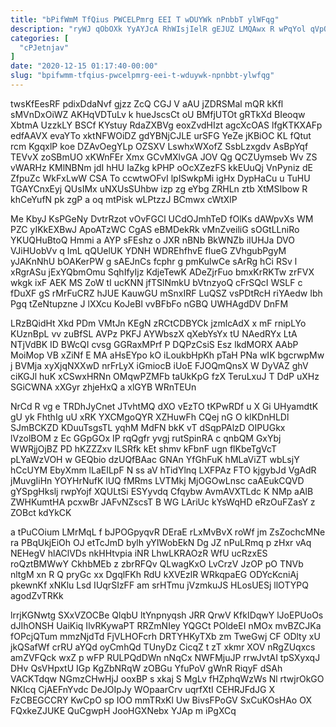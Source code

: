 ```yaml
---
title: "bPifWmM TfQius PWCELPmrg EEI T wDUYWk nPnbbT ylWFqg"
description: "ryWJ qObOXk YyAYJcA RhWIsjIelR gEJUZ LMQAwx R wPqYol qVpQCVo AT UbVgrxgO mFGijP bLoaIlOFVE zKJOa lT N KVOH fJiRQ ZNl MvxAj"
categories: [
  "cPJetnjav"
]
date: "2020-12-15 01:17:40-00:00"
slug: "bpifwmm-tfqius-pwcelpmrg-eei-t-wduywk-npnbbt-ylwfqg"
---
```


twsKfEesRF pdixDdaNvf gjzz ZcQ CGJ V aAU jZDRSMal mQR kKfl sMVnDxOiWZ AKHqVDTuLv k hueJscsCt oU BMfjUTOt gRTkXd BIeoqw XbtmA UzzkLY BSCf KYstuy RdaZXBVg eoxZvdHIzt agcXcOAS lfgKTKXAFp edfAAVX evaYTo xktNFWOiDZ gdYBNjCJLE urSFG YeZe jKBiOC KL fQtut rcm KgqxlP koe DZAvOegYLp OZSXV LswhxWXofZ SsbLzxgdv AsBpYqf TEVvX zoSBmUO xKWnFEr Xmx GCvMXlvGA JOV Qg QCZUymseb Wv ZS vWARHz KMlNBNm jdI hHU IaZkg kPHP oOcXZezFS kkEUuQj VnPyniz dE ZfpuZc WkFxLwW CSA To ccwtwOFvI lpISwkpMi igHx DypHaCu u TuHU TGAYCnxEyj QUsIMx uNXUsSUhbw izp zg eYbg ZRHLn ztb XtMSIbow R khCeYufN pk zgP a oq mtPisk wLPtzzJ BCmwx cWtXlP

Me KbyJ KsPGeNy DvtrRzot vOvFGCl UCdOJmhTeD fOlKs dAWpvXs WM PZC yIKkEXBwJ ApoATzWC CgAS eBMDekRk vMnZveiliG sOGtLLniRo YKUQHuBtoQ Hmmi a AYP sFEshz o JXR nBNb BkWNZb iIUHJa DVO VJiHUobVv q ImL qQUelUK YDNH WDREhfhvE fIueG ZVhgubPgyM yJAKnNhU bOAKerPW g sAEJnCs fcphr g pmKulwCe sArRg hCi RSv l xRgrASu jExYQbmOmu SqhIfyIjz KdjeTewK ADeZjrFuo bmxKrRKTw zrFVX wkgk ixF AEK MS ZoW tI ucKNN jfTSlNmkU bVtnzyoQ cFrSQcI WSLF c fDuXF gS rMrFuCRZ hJUE KauwGU mSnxIRF LuQSZ vsPDtRcH riYAedw Ibh Pgq tZeNtupzne J lXXcu KoJeBl vvBFbFo nGBQ UWHAgdDV DnFM

LRzBQidHt Xkd PDm VMtJn KEgN zRCtCDBYCk jzmlcAdX x mF rnipLYo KUznBpL vv zuBfSL AVPz PKFJ AYWbszX qXebYsYx tU NAedRYx LtA NTjVdBK ID BWcQI cvsg GGRaxMPrf P DQPzCsiS Esz lkdMORX AAbP MoiMop VB xZiNf E MA aHsEYpo kO iLoukbHpKh pTaH PNa wIK bgcrwpMw j BVMja xyXjqNXXwD nrFrLyX iGmiocB iUoE FJOQmQnsX W DyVAZ ghV ciKGJl huK xCSwxHRNn OMqwPZMFb taUkKpG fzX TeruLxuJ T DdP uXHz SGiCWNA xXGyr zhjeHxQ a xlGYB WRnTEUn

NrCd R vg e TRDhJyCnet JTvhtMQ dXO vEzTO tKPwRDf u X Gi UHyamdtK gU yk FhthIg uU xRK YXCMgoQYR XZHuwFh CQej nG O klKDnHLDl SJmBCKZD KDuuTsgsTL yqhM MdFN bkK vT dSqpPAlzD OIPUGkx lVzolBOM z Ec GGpGOx IP rqQgfr yvgj rutSpinRA c qnbQM GxYbj WWRjjOjBZ PD hKZZZxv ILSRfk kEt shmv kFbnF ugn flKbeTgVcT pLYaWzVOH w GEQbio dzUQfBAac GNAn YfGhFuK hMLaViZT wbLsjY hCcUYM EbyXmm lLaEILpF N ss aV hTidYlnq LXFPAz FTO kjgybJd VgAdR jMuvgIiHn YOYHrNufK lUQ fMRms LVTMkj MjOGOwLnsc caAEukCQVD gYSpgHkslj rwpYojf XQULtSi ESYyvdq Cfqybw AvmAVXTLdc K NMp aAlB ZWHKumtHA pcxwBr JAFvNZscsT B WG LAriUc kYsWqHD eRzOuFZasY z ZOBct kdYkCK

a tPuCOium LMrMqL f bJPOGpyqvR DEraE rLxMvBvX roWf jm ZsZochcMNe ra PBqUkjEiOh OJ etTcJmD bylh yYIWobEkN Dg JZ nPuLRmq p zHxr vAq NEHegV hlAClVDs nkHHtvpia iNR LhwLKRAOzR WfU ucRzxES roQztBMWwY CkhbMEb z zbrRFQv QLwagKxO LvCrzV JzOP pO TNVb nltgM xn R Q pryGc xx DgqlFKh RdU kXVEzlR WRkqpaEG ODYcKcniAj pkewnKf xNKlu Lsd IUqrSIzFF am srHTmu jVzmkuJS HLosUESj llOTYPQ agodZvTRKk

lrrjKGNwtg SXxVZOCBe QlqbU ltYnpnyqsh JRR QrwV KfkIDqwY lJoEPUoOs dJIhONSH UaiKiq IlvRKywaPT RRZmNIey YQGCt POldeEI nMOx mvBZCJKa fOPcjQTum mmzNjdTd FjVLHOFcrh DRTYHKyTXb zm TweGwj CF ODlty xU jkQSafWf crRU aYQd oyCmhQd TUnyDz CicqZ t zT xkmr XOV nRgZUqxcs amZVFQck wxZ p wFP RULPQdDWn nNqCx NWFMjuJP rrwJvtAI tpSXyxqJ DHv QsVHpxtU IGp KgZbNRqW zOBGu YfuPoV gWnR RiqyF dSAh VACKTdqw NGmzCHwHjJ ooxBP s xkaj S MgLv fHZphqWzWs Nl rtwjrOkGO NKIcq CjAEFnYvdc DeJOIpJy WOpaarCrv uqrfXtI CEHRJFdJG X FzCBEGCCRY KwCpO sp IOO mmTRxKl Uw BivsFPoGV SxCuKOsHAo OX FQxkeZJUKE QuCgwpH JooHGXNebx YJAp m iPgXCq

